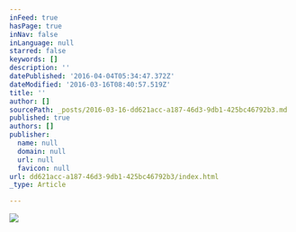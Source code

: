 ```yaml
---
inFeed: true
hasPage: true
inNav: false
inLanguage: null
starred: false
keywords: []
description: ''
datePublished: '2016-04-04T05:34:47.372Z'
dateModified: '2016-03-16T08:40:57.519Z'
title: ''
author: []
sourcePath: _posts/2016-03-16-dd621acc-a187-46d3-9db1-425bc46792b3.md
published: true
authors: []
publisher:
  name: null
  domain: null
  url: null
  favicon: null
url: dd621acc-a187-46d3-9db1-425bc46792b3/index.html
_type: Article

---
```

![](https://the-grid-user-content.s3-us-west-2.amazonaws.com/80328008-730c-4695-ab8f-d6f3f1b2dd53.jpg)